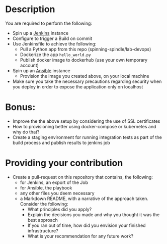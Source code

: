 # Description
You are required to perform the following:
* Spin up a [Jenkins](https://jenkins.io/) instance
* Configure to trigger a Build on commit
* Use Jenkinsfile to achieve the following:
    * Pull a Python app from this repo (spinning-spindle/lab-devops)
    * Dockerize the app `hello_world.py`
    * Publish docker image to dockerhub (use your own temporary account)
* Spin up an [Ansible](https://www.ansible.com/) instance 
   * Provision the image you created above, on your local machine
* Make sure you take the necessary precautions regarding security when you deploy in order to expose the application only on localhost

# Bonus:
* Improve the the above setup by considering the use of SSL certificates
* How to provisioning better using docker-compose or kubernetes and why do that?
* Create a staging environment for running integration tests as part of the build process and publish results to jenkins job

# Providing your contribution
* Create a pull-request on this repository that contains, the following:
  * for Jenkins, an export of the Job
  * for Ansible, the playbook
  * any other files you deem necessary
  * a Markdown README, with a narrative of the approach taken. Consider the following:
      - What principles did you apply?
      - Explain the decisions you made and why you thought it was the best approach
      - If you ran out of time, how did you envision your finished infrastructure?
      - What is your recommendation for any future work?
